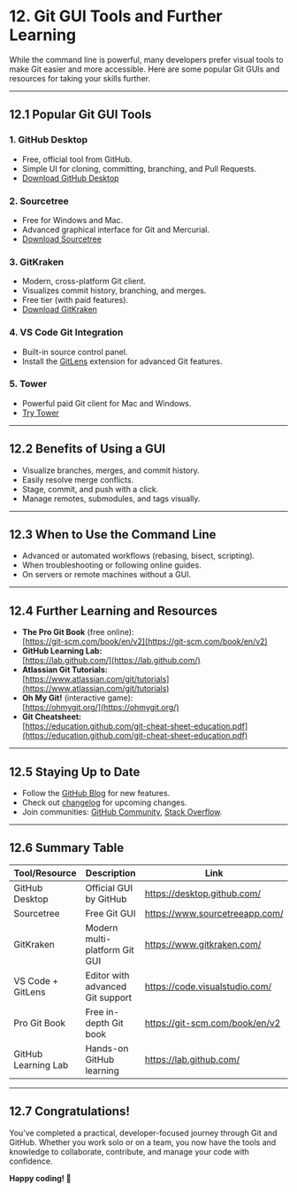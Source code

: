 # 12. Git GUI Tools and Further Learning

While the command line is powerful, many developers prefer visual tools to make Git easier and more accessible. Here are some popular Git GUIs and resources for taking your skills further.

---

## 12.1 Popular Git GUI Tools

### 1. **GitHub Desktop**  
- Free, official tool from GitHub.
- Simple UI for cloning, committing, branching, and Pull Requests.
- [Download GitHub Desktop](https://desktop.github.com/)

### 2. **Sourcetree**  
- Free for Windows and Mac.
- Advanced graphical interface for Git and Mercurial.
- [Download Sourcetree](https://www.sourcetreeapp.com/)

### 3. **GitKraken**  
- Modern, cross-platform Git client.
- Visualizes commit history, branching, and merges.
- Free tier (with paid features).
- [Download GitKraken](https://www.gitkraken.com/)

### 4. **VS Code Git Integration**
- Built-in source control panel.
- Install the [GitLens](https://marketplace.visualstudio.com/items?itemName=eamodio.gitlens) extension for advanced Git features.

### 5. **Tower**
- Powerful paid Git client for Mac and Windows.
- [Try Tower](https://www.git-tower.com/)

---

## 12.2 Benefits of Using a GUI

- Visualize branches, merges, and commit history.
- Easily resolve merge conflicts.
- Stage, commit, and push with a click.
- Manage remotes, submodules, and tags visually.

---

## 12.3 When to Use the Command Line

- Advanced or automated workflows (rebasing, bisect, scripting).
- When troubleshooting or following online guides.
- On servers or remote machines without a GUI.

---

## 12.4 Further Learning and Resources

- **The Pro Git Book** (free online):  
  [https://git-scm.com/book/en/v2](https://git-scm.com/book/en/v2)
- **GitHub Learning Lab:**  
  [https://lab.github.com/](https://lab.github.com/)
- **Atlassian Git Tutorials:**  
  [https://www.atlassian.com/git/tutorials](https://www.atlassian.com/git/tutorials)
- **Oh My Git!** (interactive game):  
  [https://ohmygit.org/](https://ohmygit.org/)
- **Git Cheatsheet:**  
  [https://education.github.com/git-cheat-sheet-education.pdf](https://education.github.com/git-cheat-sheet-education.pdf)

---

## 12.5 Staying Up to Date

- Follow the [GitHub Blog](https://github.blog/) for new features.
- Check out [changelog](https://github.com/github/roadmap) for upcoming changes.
- Join communities: [GitHub Community](https://github.com/community), [Stack Overflow](https://stackoverflow.com/questions/tagged/git).

---

## 12.6 Summary Table

| Tool/Resource      | Description                      | Link                                    |
|--------------------|----------------------------------|-----------------------------------------|
| GitHub Desktop     | Official GUI by GitHub           | https://desktop.github.com/             |
| Sourcetree         | Free Git GUI                     | https://www.sourcetreeapp.com/          |
| GitKraken          | Modern multi-platform Git GUI    | https://www.gitkraken.com/              |
| VS Code + GitLens  | Editor with advanced Git support | https://code.visualstudio.com/          |
| Pro Git Book       | Free in-depth Git book           | https://git-scm.com/book/en/v2          |
| GitHub Learning Lab| Hands-on GitHub learning         | https://lab.github.com/                 |

---

## 12.7 Congratulations!

You’ve completed a practical, developer-focused journey through Git and GitHub. Whether you work solo or on a team, you now have the tools and knowledge to collaborate, contribute, and manage your code with confidence.

**Happy coding! 🚀**
